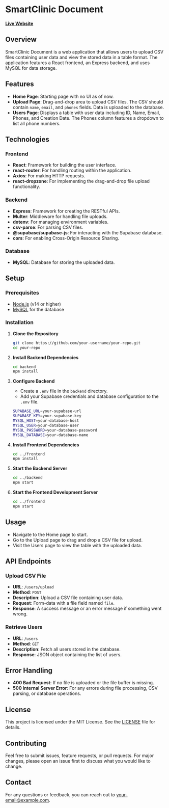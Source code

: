 # SmartClinic Document

[**Live Website**](https://smart-clinic-challenge.vercel.app/)

## Overview

SmartClinic Document is a web application that allows users to upload CSV files containing user data and view the stored data in a table format. The application features a React frontend, an Express backend, and uses MySQL for data storage.

## Features

- **Home Page**: Starting page with no UI as of now.
- **Upload Page**: Drag-and-drop area to upload CSV files. The CSV should contain `name`, `email`, and `phones` fields. Data is uploaded to the database.
- **Users Page**: Displays a table with user data including ID, Name, Email, Phones, and Creation Date. The Phones column features a dropdown to list all phone numbers.

## Technologies

### Frontend

- **React**: Framework for building the user interface.
- **react-router**: For handling routing within the application.
- **Axios**: For making HTTP requests.
- **react-dropzone**: For implementing the drag-and-drop file upload functionality.

### Backend

- **Express**: Framework for creating the RESTful APIs.
- **Multer**: Middleware for handling file uploads.
- **dotenv**: For managing environment variables.
- **csv-parse**: For parsing CSV files.
- **@supabase/supabase-js**: For interacting with the Supabase database.
- **cors**: For enabling Cross-Origin Resource Sharing.

### Database

- **MySQL**: Database for storing the uploaded data.

## Setup

### Prerequisites

- [Node.js](https://nodejs.org/) (v14 or higher)
- [MySQL](https://www.mysql.com/) for the database

### Installation

1. **Clone the Repository**

   ```bash
   git clone https://github.com/your-username/your-repo.git
   cd your-repo
   ```

2. **Install Backend Dependencies**

   ```bash
   cd backend
   npm install
   ```

3. **Configure Backend**

   - Create a `.env` file in the `backend` directory.
   - Add your Supabase credentials and database configuration to the `.env` file.

   ```bash
   SUPABASE_URL=your-supabase-url
   SUPABASE_KEY=your-supabase-key
   MYSQL_HOST=your-database-host
   MYSQL_USER=your-database-user
   MYSQL_PASSWORD=your-database-password
   MYSQL_DATABASE=your-database-name
   ```

4. **Install Frontend Dependencies**

   ```bash
   cd ../frontend
   npm install
   ```

5. **Start the Backend Server**

   ```bash
   cd ../backend
   npm start
   ```

6. **Start the Frontend Development Server**

   ```bash
   cd ../frontend
   npm start
   ```

## Usage

- Navigate to the Home page to start.
- Go to the Upload page to drag and drop a CSV file for upload.
- Visit the Users page to view the table with the uploaded data.

## API Endpoints

### Upload CSV File

- **URL**: `/users/upload`
- **Method**: `POST`
- **Description**: Upload a CSV file containing user data.
- **Request**: Form-data with a file field named `file`.
- **Response**: A success message or an error message if something went wrong.

### Retrieve Users

- **URL**: `/users`
- **Method**: `GET`
- **Description**: Fetch all users stored in the database.
- **Response**: JSON object containing the list of users.

## Error Handling

- **400 Bad Request**: If no file is uploaded or the file buffer is missing.
- **500 Internal Server Error**: For any errors during file processing, CSV parsing, or database operations.

## License

This project is licensed under the MIT License. See the [LICENSE](LICENSE) file for details.

## Contributing

Feel free to submit issues, feature requests, or pull requests. For major changes, please open an issue first to discuss what you would like to change.

## Contact

For any questions or feedback, you can reach out to [your-email@example.com](mailto:your-email@example.com).

